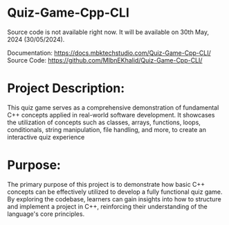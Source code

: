 # Quiz-Game-Cpp-CLI
Source code is not available right now. It will be available on 30th May, 2024 (30/05/2024).

Documentation: https://docs.mbktechstudio.com/Quiz-Game-Cpp-CLI/
Source Code: https://github.com/MIbnEKhalid/Quiz-Game-Cpp-CLI/

# Project Description:

This quiz game serves as a comprehensive demonstration of fundamental C++ concepts applied in real-world software development. It showcases the utilization of concepts such as classes, arrays, functions, loops, conditionals, string manipulation, file handling, and more, to create an interactive quiz experience

# Purpose:

The primary purpose of this project is to demonstrate how basic C++ concepts can be effectively utilized to develop a fully functional quiz game. By exploring the codebase, learners can gain insights into how to structure and implement a project in C++, reinforcing their understanding of the language's core principles.

